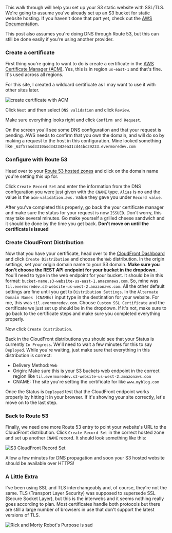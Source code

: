 This walk through will help you set up your S3 static website with SSL/TLS.
We're going to assume you've already set up an S3 bucket for
static website hosting. If you haven't done that part yet, check
out the [AWS Documentation](https://docs.aws.amazon.com/AmazonS3/latest/dev/WebsiteHosting.html).

This post also assumes you're doing DNS through Route 53, but this can
still be done easily if you're using another provider.

### Create a certificate

First thing you're going to want to do is create a certificate in the
[AWS Certificate Manager (ACM)](https://console.aws.amazon.com/acm/home?region=us-east-1#/wizard/).
Yes, this is in region `us-east-1` and that's fine. It's used across all regions.

For this site, I created a wildcard certificate as I may want to use it with other
sites later.

![create certificate with ACM](/assets/blogs/aws-s3-https/acm-create.png)

Click `Next` and then select `DNS validation` and click `Review`.

Make sure everything looks right and click `Confirm and Request`.

On the screen you'll see some DNS configuration and that your request is pending.
AWS needs to confirm that you own the domain, and will do so by making a request
to the host in this configuration. Mine looked something like
`_62f57asd3310asd342342ea31cd44bc39233.evermoredev.com`

### Configure with Route 53

Head over to your [Route 53 hosted zones](https://console.aws.amazon.com/route53/home?region=us-east-1#hosted-zones:)
and click on the domain name you're setting this up for.

Click `Create Record Set` and enter the information from the DNS configuration
you were just given with the `CNAME` type. `Alias` is no and the value is the
`acm-validation.aws.` value they gave you under `Record value`.

After you've completed this properly, go back the your certificate manager and
make sure the status for your request is now `ISSUED`. Don't worry, this may take
several minutes. Go make yourself a grilled cheese sandwich and it should be done
by the time you get back. **Don't move on until the certificate is issued**

### Create CloudFront Distribution

Now that you have your certificate, head over to the
[CloudFront Dashboard](https://console.aws.amazon.com/cloudfront/home) and
click `Create Distribution` and choose the `Web` distribution. In the origin
settings, set your origin domain name to your S3 domain. **Make sure you don't choose the REST
API endpoint for your bucket in the dropdown.** You'll need to type in the
web endpoint for your bucket. It should be in this format:
`bucket-name.s3-website-us-east-1.amazonaws.com`. So, mine was
`til.evermoredev.s3-website-us-west-2.amazonaws.com`. All the other default
settings are fine until you get to `Distribution Settings`. In the
`Alternate Domain Names (CNAMEs)` input type in the destination for your
website. For me, this was `til.evermoredev.com`. Choose
`Custom SSL Certificate` and the certificate we just set up should be in
the dropdown. If it's not, make sure to go back to the certificate steps
and make sure you completed everything properly. 

Now click `Create Distribution`.

Back in the CloudFront distributions you should see that your Status is currently
`In Progress`. We'll need to wait a few minutes for this to say `Deployed`.
While you're waiting, just make sure that everything in this distribution is
correct:

 * Delivery Method: `Web`
 * Origin: Make sure this is your S3 buckets web endpoint in the correct region
 like `til.evermoredev.s3-website-us-west-2.amazonaws.com`
 * CNAME: The site you're setting the certificate for like `www.myblog.com`

Once the Status is `Deployed` test that the CloudFront endpoint works properly
by hitting it in your browser. If it's showing your site correctly, let's move
on to the last step.

### Back to Route 53

Finally, we need one more Route 53 entry to point your website's URL to the
CloudFront distribution. Click `Create Record Set` in the correct hosted zone
and set up another `CNAME` record. It should look something like this:

![S3 CloudFront Record Set](/assets/blogs/aws-s3-https/s3-cloudfront-record.png)

Allow a few minutes for DNS propagation and soon your S3 hosted website should
be available over HTTPS!

### A Little Extra

I've been using SSL and TLS interchangeably and, of course, they're not the same.
TLS (Transport Layer Security) was supposed to supersede SSL (Secure Socket Layer),
but this is the interwebs and it seems nothing really goes according to plan. Most
certificates handle both protocols but there are still a large number of browsers
in use that don't support the latest versions of TLS.

![Rick and Morty Robot's Purpose is sad](/assets/blogs/aws-s3-https/rick-morty-ie.jpeg)

